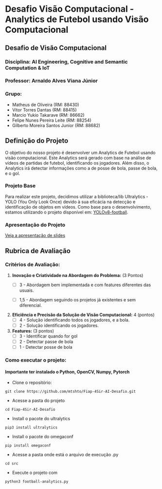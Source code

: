 # Desafio Visão Computacional - Analytics de Futebol usando Visão Computacional

## Desafio de Visão Computacional

### Disciplina: AI Engineering, Cognitive and Semantic Computation & IoT
### Professor: Arnaldo Alves Viana Júnior
### Grupo: 
- Matheus de Oliveira (RM: 88430)
- Vitor Torres Dantas (RM: 88415)
- Marcio Yukio Takarave (RM: 86662)
- Felipe Nunes Pereira Leite (RM: 88254)
- Gilberto Moreira Santos Junior (RM: 88682)

## Definição do Projeto

O objetivo do nosso projeto é desenvolver um Analytics de Futebol usando visão computacional. Este Analytics será gerado com base na análise de vídeos de partidas de futebol, identificando os jogadores. Além disso, o Analytics irá detectar informações como a de posse de bola, passe de bola, e o gol.

### Projeto Base

Para realizar este projeto, decidimos utilizar a biblioteca/lib Ultralytics - YOLO (You Only Look Once) devido à sua eficácia na detecção e identificação de objetos em vídeos. Como base para o desenvolvimento, estamos utilizando o projeto disponível em: [YOLOv8-football](https://github.com/noorkhokhar99/YOLOv8-football).

### Apresentação do Projeto

[Veja a apresentação de slides](https://docs.google.com/presentation/d/e/2PACX-1vSLLEI-OCvqdW3naUhHPCXyoaWHCXePR8_ooOTGC6U2U79H7Fs66-1dz2HgRELVn-koupcMjH5Hd0LP/pub?start=false&loop=false&delayms=30000)

## Rubrica de Avaliação

### Critérios de Avaliação:

1. **Inovação e Criatividade na Abordagem do Problema:** (3 Pontos)
   - [ ] 3 - Abordagem bem implementada e com features diferentes das usuais.
   - [ ] 1,5 - Abordagem seguindo os projetos já existentes e sem diferencial.


2. **Eficiência e Precisão da Solução de Visão Computacional:** 4 (pontos)
   - [ ] 4 - Solução identificando todos os jogadores, e a bola.
   - [ ] 2 - Solução identificando os jogadores.

3. **Features:** (3 pontos)
   - [ ] 3 - Identificar quando for gol
   - [ ] 2 - Detectar passe de bola
   - [ ] 1 - Detectar posse de bola

### Como executar o projeto:

#### Importante ter instalado o Python, OpenCV, Numpy, Pytorch

- Clone o repositório:
```
git clone https://github.com/mtshto/Fiap-4Sir-AI-Desafio.git
```

- Acesse a pasta do projeto
```
cd Fiap-4Sir-AI-Desafio
```

- Install o pacote do ultralytics
```
pip3 install ultralytics
```

- Install o pacote do omegaconf
```
pip install omegaconf
```


- Acesse a pasta onde está o arquivo de execução .py
```
cd src
```

- Execute o projeto com
```
python3 football-analytics.py
```
